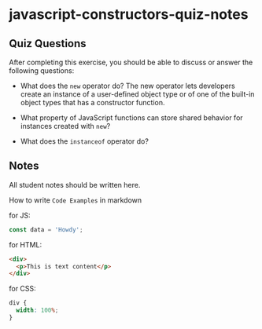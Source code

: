 # javascript-constructors-quiz-notes

## Quiz Questions

After completing this exercise, you should be able to discuss or answer the following questions:

- What does the `new` operator do?
  The new operator lets developers create an instance of a user-defined object type or of one of the built-in object types that has a constructor function.

- What property of JavaScript functions can store shared behavior for instances created with `new`?

- What does the `instanceof` operator do?

## Notes

All student notes should be written here.

How to write `Code Examples` in markdown

for JS:

```javascript
const data = 'Howdy';
```

for HTML:

```html
<div>
  <p>This is text content</p>
</div>
```

for CSS:

```css
div {
  width: 100%;
}
```
